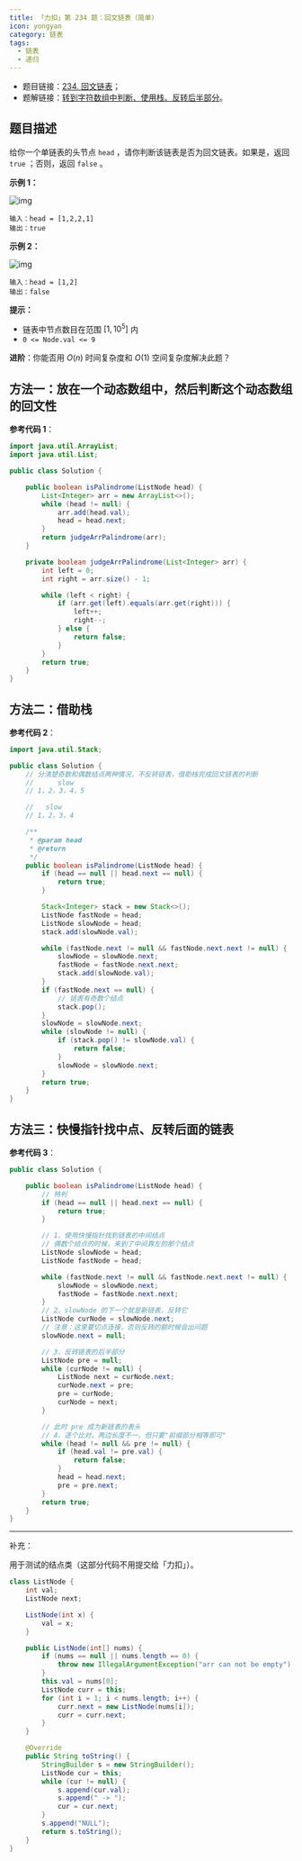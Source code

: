 ```yaml
---
title: 「力扣」第 234 题：回文链表（简单）
icon: yongyan
category: 链表
tags:
  - 链表
  - 递归
---
```


- 题目链接：[234. 回文链表](https://leetcode-cn.com/problems/palindrome-linked-list/)；
- 题解链接：[转到字符数组中判断、使用栈、反转后半部分](https://leetcode-cn.com/problems/palindrome-linked-list/solution/zhuan-dao-zi-fu-shu-zu-zhong-pan-duan-shi-yong-zha/)。

## 题目描述

给你一个单链表的头节点 `head` ，请你判断该链表是否为回文链表。如果是，返回 `true` ；否则，返回 `false` 。

**示例 1：**

![img](https://assets.leetcode.com/uploads/2021/03/03/pal1linked-list.jpg)

```
输入：head = [1,2,2,1]
输出：true
```

**示例 2：**

![img](https://assets.leetcode.com/uploads/2021/03/03/pal2linked-list.jpg)

```
输入：head = [1,2]
输出：false
```

**提示：**

- 链表中节点数目在范围 $[1, 10^5]$ 内
- `0 <= Node.val <= 9`

**进阶**：你能否用 $O(n)$ 时间复杂度和 $O(1)$ 空间复杂度解决此题？

## 方法一：放在一个动态数组中，然后判断这个动态数组的回文性

**参考代码 1**：

```java
import java.util.ArrayList;
import java.util.List;

public class Solution {

    public boolean isPalindrome(ListNode head) {
        List<Integer> arr = new ArrayList<>();
        while (head != null) {
            arr.add(head.val);
            head = head.next;
        }
        return judgeArrPalindrome(arr);
    }

    private boolean judgeArrPalindrome(List<Integer> arr) {
        int left = 0;
        int right = arr.size() - 1;

        while (left < right) {
            if (arr.get(left).equals(arr.get(right))) {
                left++;
                right--;
            } else {
                return false;
            }
        }
        return true;
    }
}
```

## 方法二：借助栈

**参考代码 2**：

```java
import java.util.Stack;

public class Solution {
    // 分清楚奇数和偶数结点两种情况，不反转链表，借助栈完成回文链表的判断
    //      slow
    // 1，2，3，4，5

    //   slow
    // 1，2，3，4

    /**
     * @param head
     * @return
     */
    public boolean isPalindrome(ListNode head) {
        if (head == null || head.next == null) {
            return true;
        }

        Stack<Integer> stack = new Stack<>();
        ListNode fastNode = head;
        ListNode slowNode = head;
        stack.add(slowNode.val);

        while (fastNode.next != null && fastNode.next.next != null) {
            slowNode = slowNode.next;
            fastNode = fastNode.next.next;
            stack.add(slowNode.val);
        }
        if (fastNode.next == null) {
            // 链表有奇数个结点
            stack.pop();
        }
        slowNode = slowNode.next;
        while (slowNode != null) {
            if (stack.pop() != slowNode.val) {
                return false;
            }
            slowNode = slowNode.next;
        }
        return true;
    }
}
```

## 方法三：快慢指针找中点、反转后面的链表

**参考代码 3**：

```java
public class Solution {

    public boolean isPalindrome(ListNode head) {
        // 特判
        if (head == null || head.next == null) {
            return true;
        }

        // 1、使用快慢指针找到链表的中间结点
        // 偶数个结点的时候，来到了中间靠左的那个结点
        ListNode slowNode = head;
        ListNode fastNode = head;

        while (fastNode.next != null && fastNode.next.next != null) {
            slowNode = slowNode.next;
            fastNode = fastNode.next.next;
        }
        // 2、slowNode 的下一个就是新链表，反转它
        ListNode curNode = slowNode.next;
        // 注意：这里要切点连接，否则反转的额时候会出问题
        slowNode.next = null;

        // 3、反转链表的后半部分
        ListNode pre = null;
        while (curNode != null) {
            ListNode next = curNode.next;
            curNode.next = pre;
            pre = curNode;
            curNode = next;
        }

        // 此时 pre 成为新链表的表头
        // 4、逐个比对，两边长度不一，但只要"前缀部分相等即可"
        while (head != null && pre != null) {
            if (head.val != pre.val) {
                return false;
            }
            head = head.next;
            pre = pre.next;
        }
        return true;
    }
}
```

---

补充：

用于测试的结点类（这部分代码不用提交给「力扣」）。

```java
class ListNode {
    int val;
    ListNode next;

    ListNode(int x) {
        val = x;
    }

    public ListNode(int[] nums) {
        if (nums == null || nums.length == 0) {
            throw new IllegalArgumentException("arr can not be empty");
        }
        this.val = nums[0];
        ListNode curr = this;
        for (int i = 1; i < nums.length; i++) {
            curr.next = new ListNode(nums[i]);
            curr = curr.next;
        }
    }

    @Override
    public String toString() {
        StringBuilder s = new StringBuilder();
        ListNode cur = this;
        while (cur != null) {
            s.append(cur.val);
            s.append(" -> ");
            cur = cur.next;
        }
        s.append("NULL");
        return s.toString();
    }
}
```
